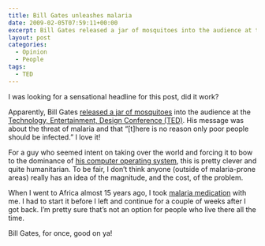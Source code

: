 ```yaml
---
title: Bill Gates unleashes malaria
date: 2009-02-05T07:59:11+00:00
excerpt: Bill Gates released a jar of mosquitoes into the audience at the Technology, Entertainment, Design Conference (TED).
layout: post
categories:
  - Opinion
  - People
tags:
  - TED
---
```

I was looking for a sensational headline for this post, did it work?

Apparently, Bill Gates [released a jar of mosquitoes](http://www.foxnews.com/story/0,2933,488348,00.html) into the audience at the [Technology, Entertainment, Design Conference (TED)](http://www.ted.com/). His message was about the threat of malaria and that “[t]here is no reason only poor people should be infected.” I love it!

For a guy who seemed intent on taking over the world and forcing it to bow to the dominance of [his computer operating system](http://en.wikipedia.org/wiki/Microsoft_Windows), this is pretty clever and quite humanitarian. To be fair, I don&#8217;t think anyone (outside of malaria-prone areas) really has an idea of the magnitude, and the cost, of the problem.

When I went to Africa almost 15 years ago, I took [malaria medication](http://en.wikipedia.org/wiki/Mefloquine) with me. I had to start it before I left and continue for a couple of weeks after I got back. I&#8217;m pretty sure that&#8217;s not an option for people who live there all the time.

Bill Gates, for once, good on ya!